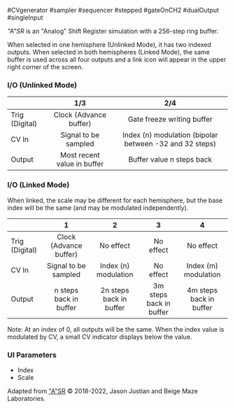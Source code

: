 #CVgenerator #sampler #sequencer  #stepped #gateOnCH2 #dualOutput #singleInput 

*"A"SR* is an "Analog" Shift Register simulation with a 256-step ring buffer.

When selected in one hemisphere (Unlinked Mode), it has two indexed outputs. When selected in both hemispheres (Linked Mode), the same buffer is used across all four outputs and a link icon will appear in the upper right corner of the screen.

### I/O (Unlinked Mode)

|                |              1/3            |                   2/4                                    |
| -------------- |:---------------------------:|:--------------------------------------------------------:|
| Trig (Digital) | Clock (Advance buffer)      | Gate freeze writing buffer                         |
| CV In          | Signal to be sampled        | Index (n) modulation (bipolar between -32 and 32 steps)  |
| Output         | Most recent value in buffer | Buffer value n steps back                         |

### I/O (Linked Mode)
When linked, the scale may be different for each hemisphere, but the base index will be the same (and may be modulated independently).

|                |              1              |         2               | 3                       | 4                       |
| -------------- |:---------------------------:|:-----------------------:|:-----------------------:|:-----------------------:|
| Trig (Digital) | Clock (Advance buffer)      | No effect               | No effect               | No effect               |
| CV In          | Signal to be sampled        | Index (n) modulation    | No effect               | Index (m) modulation   |
| Output         | n steps back in buffer      | 2n steps back in buffer | 3m steps back in buffer | 4m steps back in buffer |

Note: At an index of 0, all outputs will be the same. When the index value is modulated by CV, a small CV indicator displays below the value.

### UI Parameters
* Index
* Scale


Adapted from ["A"SR](https://github.com/Chysn/O_C-HemisphereSuite/wiki/%22A%22SR) © 2018-2022, Jason Justian and Beige Maze Laboratories. 